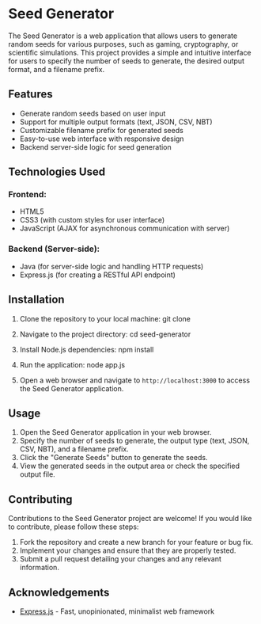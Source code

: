 # Seed Generator

The Seed Generator is a web application that allows users to generate random seeds for various purposes, such as gaming, cryptography, or scientific simulations. This project provides a simple and intuitive interface for users to specify the number of seeds to generate, the desired output format, and a filename prefix.

## Features

- Generate random seeds based on user input
- Support for multiple output formats (text, JSON, CSV, NBT)
- Customizable filename prefix for generated seeds
- Easy-to-use web interface with responsive design
- Backend server-side logic for seed generation

## Technologies Used

### Frontend:
- HTML5
- CSS3 (with custom styles for user interface)
- JavaScript (AJAX for asynchronous communication with server)

### Backend (Server-side):
- Java (for server-side logic and handling HTTP requests)
- Express.js (for creating a RESTful API endpoint)

## Installation

1. Clone the repository to your local machine:
git clone <repository-url>



2. Navigate to the project directory:
cd seed-generator

3. Install Node.js dependencies:
npm install



4. Run the application:
node app.js


5. Open a web browser and navigate to `http://localhost:3000` to access the Seed Generator application.

## Usage

1. Open the Seed Generator application in your web browser.
2. Specify the number of seeds to generate, the output type (text, JSON, CSV, NBT), and a filename prefix.
3. Click the "Generate Seeds" button to generate the seeds.
4. View the generated seeds in the output area or check the specified output file.

## Contributing

Contributions to the Seed Generator project are welcome! If you would like to contribute, please follow these steps:

1. Fork the repository and create a new branch for your feature or bug fix.
2. Implement your changes and ensure that they are properly tested.
3. Submit a pull request detailing your changes and any relevant information.



## Acknowledgements

- [Express.js](https://expressjs.com/) - Fast, unopinionated, minimalist web framework
